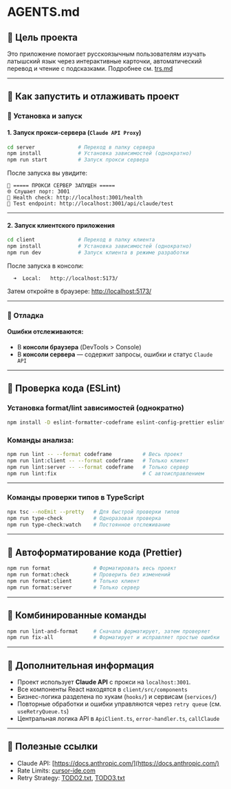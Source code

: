 # AGENTS.md

## 🚀 Цель проекта

Это приложение помогает русскоязычным пользователям изучать латышский язык через интерактивные карточки, автоматический перевод и чтение с подсказками. Подробнее см. [trs.md](./doc/trs.md)

---

## 🧪 Как запустить и отлаживать проект

### 🔧 Установка и запуск

#### 1. Запуск прокси-сервера (`Claude API Proxy`)

```bash
cd server              # Переход в папку сервера
npm install            # Установка зависимостей (однократно)
npm run start          # Запуск прокси сервера
```

После запуска вы увидите:

```text
🚀 ===== ПРОКСИ СЕРВЕР ЗАПУЩЕН =====
🌐 Слушает порт: 3001
🏥 Health check: http://localhost:3001/health
🧪 Test endpoint: http://localhost:3001/api/claude/test
```

---

#### 2. Запуск клиентского приложения

```bash
cd client              # Переход в папку клиента
npm install            # Установка зависимостей (однократно)
npm run dev            # Запуск клиента в режиме разработки
```

После запуска в консоли:

```text
  ➜  Local:   http://localhost:5173/
```

Затем откройте в браузере:
[http://localhost:5173/](http://localhost:5173/)

---

### 🐞 Отладка

#### Ошибки отслеживаются:

- В **консоли браузера** (DevTools > Console)
- В **консоли сервера** — содержит запросы, ошибки и статус `Claude API`

---

## 🧹 Проверка кода (ESLint)

### Установка format/lint зависимостей (однократно)

```bash
npm install -D eslint-formatter-codeframe eslint-config-prettier eslint-plugin-prettier
```

### Команды анализа:

```bash
npm run lint -- --format codeframe          # Весь проект
npm run lint:client -- --format codeframe   # Только клиент
npm run lint:server -- --format codeframe   # Только сервер
npm run lint:fix                            # С автоисправлением
```

---

### Команды проверки типов в TypeScript

```bash
npx tsc --noEmit --pretty   # Для быстрой проверки типов
npm run type-check          # Одноразовая проверка
npm run type-check:watch    # Постоянное отслеживание
```

---

## 🎨 Автоформатирование кода (Prettier)

```bash
npm run format              # Форматировать весь проект
npm run format:check        # Проверить без изменений
npm run format:client       # Только клиент
npm run format:server       # Только сервер
```

---

## 🔄 Комбинированные команды

```bash
npm run lint-and-format     # Сначала форматирует, затем проверяет
npm run fix-all             # Форматирует и исправляет простые ошибки
```

---

## 🧠 Дополнительная информация

- Проект использует **Claude API** с прокси на `localhost:3001`.
- Все компоненты React находятся в `client/src/components`
- Бизнес-логика разделена по хукам (`hooks/`) и сервисам (`services/`)
- Повторные обработки и ошибки управляются через `retry queue` (см. `useRetryQueue.ts`)
- Центральная логика API в `ApiClient.ts`, `error-handler.ts`, `callClaude`

---

## 📌 Полезные ссылки

- Claude API: [https://docs.anthropic.com/](https://docs.anthropic.com/)
- Rate Limits: [cursor-ide.com](https://www.cursor-ide.com/blog/claude-api-429-error-fix-en)
- Retry Strategy: [TODO2.txt](./doc/TODO2.txt), [TODO3.txt](./doc/TODO3.txt)

